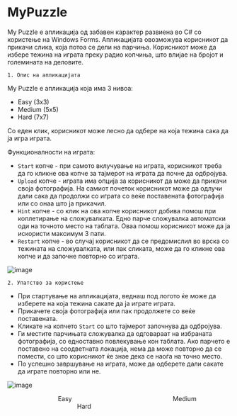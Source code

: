 # MyPuzzle

My Puzzle е апликација од забавен карактер развиена во C# со користење на Windows Forms. Апликацијата овозможува корисникот да прикачи слика, која потоа се дели на парчиња. Корисникот може да избере тежина на играта преку радио копчиња, што влијае на бројот и големината на деловите.

`1. Опис на апликацијата`

My Puzzle е апликација која има 3 нивоа:
* Easy (3x3)
* Medium (5x5)
* Hard (7x7)

Со еден клик, корисникот може лесно да одбере на која тежина сака да ја игра играта.

Функционалности на играта:
* `Start` копче - при самото вклучување на играта, корисникот треба да го кликне ова копче за тајмерот на играта да почне да одбројува.
* `Upload` копче - играта има опција за корисникот да може да прикачи своја фотографија. На самиот почеток корисникот може да одлучи дали сака да продолжи со играта со веќе поставената фотографија или со онаа што ја прикачил.
* `Hint` копче - со клик на ова копче корисникот добива помош при коплетирање на сложувалката. Едно парче сложувалка автоматски оди на точното место на таблата. Оваа помош корисникот може да ја искористи максимум 3 пати.
* `Restart` копче - во случај корисникот да се предомислил во врска со тежината на сложувалката, или пак сликата, може да го кликне ова копче и да започне повторно со играта.

![image](https://github.com/agavevska/My-Puzzle/assets/138719425/12ecf722-bdf2-423e-b088-c7a5e63df2d8)

`2. Упатство за користење`

- При стартување на апликацијата, веднаш под логото ќе може да изберете на која тежина сакате да ја играте играта.
- Прикачeте своја фотографија или пак продолжете со веќе поставената.
- Кликате на копчето `Start` со што тајмерот започнува да одбројува.
- Ги местите парчињата сложувалка да одговараат на избраната фотографија, со едноставно повлекување кон таблата. Ако парчето е поставено на соодветната локација, нема да може повторно да се помести, со што корисникот ќе знае дека се наоѓа на точно место.
- По успешно завршување на играта, може да одберете дали сакате да играте повторно или не.

![image](https://github.com/agavevska/My-Puzzle/assets/138719425/843c7d7d-e791-401a-a762-a0f2194158dd)

&nbsp;&nbsp;&nbsp;&nbsp;&nbsp;&nbsp;&nbsp;&nbsp;&nbsp;&nbsp;&nbsp;&nbsp;&nbsp;&nbsp;&nbsp;&nbsp;&nbsp;&nbsp;&nbsp;&nbsp;&nbsp;&nbsp;&nbsp;&nbsp;&nbsp;&nbsp;&nbsp;&nbsp;&nbsp;Easy&nbsp;&nbsp;&nbsp;&nbsp;&nbsp;&nbsp;&nbsp;&nbsp;&nbsp;&nbsp;&nbsp;&nbsp;&nbsp;&nbsp;&nbsp;&nbsp;&nbsp;&nbsp;&nbsp;&nbsp;&nbsp;&nbsp;&nbsp;&nbsp;&nbsp;&nbsp;&nbsp;&nbsp;&nbsp;&nbsp;&nbsp;&nbsp;&nbsp;&nbsp;&nbsp;&nbsp;&nbsp;&nbsp;&nbsp;&nbsp;&nbsp;&nbsp;&nbsp;&nbsp;&nbsp;&nbsp;&nbsp;&nbsp;&nbsp;&nbsp;&nbsp;&nbsp;&nbsp;&nbsp;&nbsp;&nbsp;&nbsp;&nbsp;Medium&nbsp;&nbsp;&nbsp;&nbsp;&nbsp;&nbsp;&nbsp;&nbsp;&nbsp;&nbsp;&nbsp;&nbsp;&nbsp;&nbsp;&nbsp;&nbsp;&nbsp;&nbsp;&nbsp;&nbsp;&nbsp;&nbsp;&nbsp;&nbsp;&nbsp;&nbsp;&nbsp;&nbsp;&nbsp;&nbsp;&nbsp;&nbsp;&nbsp;&nbsp;&nbsp;&nbsp;&nbsp;&nbsp;&nbsp;&nbsp;&nbsp;&nbsp;&nbsp;&nbsp;&nbsp;&nbsp;&nbsp;&nbsp;&nbsp;&nbsp;&nbsp;&nbsp;&nbsp;&nbsp;&nbsp;&nbsp;&nbsp;&nbsp;&nbsp;Hard








